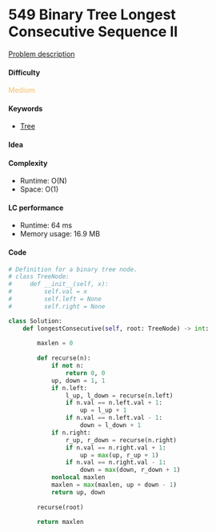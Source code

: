 549 Binary Tree Longest Consecutive Sequence II
=======================
[Problem description](https://leetcode.com/problems/binary-tree-longest-consecutive-sequence-ii/)

#### Difficulty
<span style="color:#FABC60">Medium</span>

#### Keywords
- [Tree](../categories/tree.md)
  
#### Idea


#### Complexity
- Runtime: O(N)
- Space: O(1)
  
#### LC performance
- Runtime: 64 ms
- Memory usage: 16.9 MB

#### Code
```python
# Definition for a binary tree node.
# class TreeNode:
#     def __init__(self, x):
#         self.val = x
#         self.left = None
#         self.right = None

class Solution:
    def longestConsecutive(self, root: TreeNode) -> int:
        
        maxlen = 0
        
        def recurse(n):
            if not n:
                return 0, 0
            up, down = 1, 1
            if n.left:
                l_up, l_down = recurse(n.left)
                if n.val == n.left.val + 1:
                    up = l_up + 1
                if n.val == n.left.val - 1:
                    down = l_down + 1
            if n.right:
                r_up, r_down = recurse(n.right)
                if n.val == n.right.val + 1:
                    up = max(up, r_up + 1)
                if n.val == n.right.val - 1:
                    down = max(down, r_down + 1)
            nonlocal maxlen
            maxlen = max(maxlen, up + down - 1)
            return up, down
        
        recurse(root)
        
        return maxlen
```